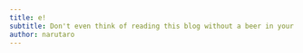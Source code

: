 ```yaml
---
title: e!
subtitle: Don't even think of reading this blog without a beer in your hand       
author: narutaro
---
```

<script src="https://gist.github.com/narutaro/1c96b189f6c2b171ed62.js"></script>
